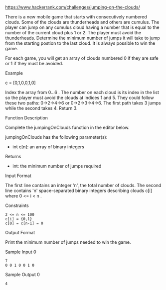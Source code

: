 https://www.hackerrank.com/challenges/jumping-on-the-clouds/

There is a new mobile game that starts with consecutively numbered clouds. Some of the clouds are thunderheads and others are cumulus. The player can jump on any cumulus cloud having a number that is equal to the number of the current cloud plus 1 or 2. The player must avoid the thunderheads. Determine the minimum number of jumps it will take to jump from the starting postion to the last cloud. It is always possible to win the game.

For each game, you will get an array of clouds numbered 0 if they are safe or 1 if they must be avoided.

Example

c = [0,1,0,0,1,0]

Index the array from 0...6 . The number on each cloud is its index in the list so the player must avoid the clouds at indices 1 and 5. They could follow these two paths: 0->2->4->6 or 0->2->3->4->6. The first path takes 3 jumps while the second takes 4. Return 3.

Function Description

Complete the jumpingOnClouds function in the editor below.

jumpingOnClouds has the following parameter(s):

- int c[n]: an array of binary integers

Returns

- int: the minimum number of jumps required

Input Format

The first line contains an integer 'n', the total number of clouds. The second line contains 'n' space-separated binary integers describing clouds c[i] where 0 <= i < n .

Constraints

```
2 <= n <= 100
c[i] = {0,1}
c[0] = c[n-1] = 0
```

Output Format

Print the minimum number of jumps needed to win the game.

Sample Input 0

```
7
0 0 1 0 0 1 0
```

Sample Output 0

```
4
```